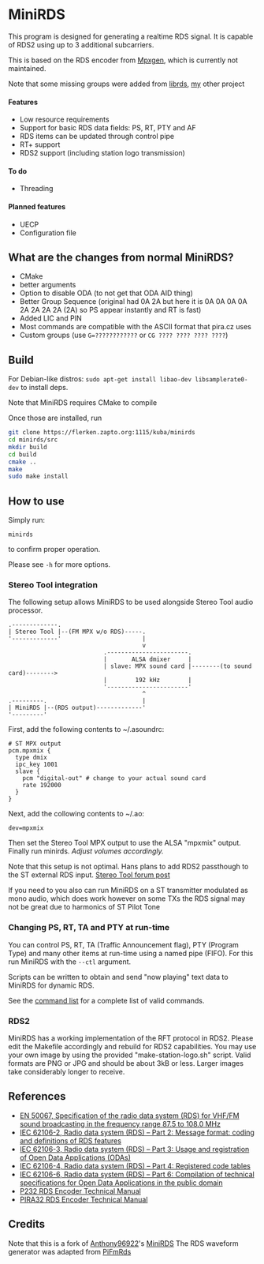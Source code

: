 # MiniRDS

This program is designed for generating a realtime RDS signal. It is capable of RDS2 using up to 3 additional subcarriers.

This is based on the RDS encoder from [Mpxgen](https://github.com/Anthony96922/mpxgen), which is currently not maintained.

Note that some missing groups were added from [librds](https://flerken.zapto.org:1115/kuba/librds), [my](https://flerken.zapto.org:1115/kuba) other project

#### Features
- Low resource requirements
- Support for basic RDS data fields: PS, RT, PTY and AF
- RDS items can be updated through control pipe
- RT+ support
- RDS2 support (including station logo transmission)

#### To do
- Threading

#### Planned features
- UECP
- Configuration file

## What are the changes from normal MiniRDS?
- CMake
- better arguments
- Option to disable ODA (to not get that ODA AID thing)
- Better Group Sequence (original had 0A 2A but here it is 0A 0A 0A 0A 2A 2A 2A 2A (2A) so PS appear instantly and RT is fast)
- Added LIC and PIN
- Most commands are compatible with the ASCII format that pira.cz uses
- Custom groups (use `G=????????????` or `CG ???? ???? ???? ????`)

## Build
For Debian-like distros: `sudo apt-get install libao-dev libsamplerate0-dev` to install deps.

Note that MiniRDS requires CMake to compile

Once those are installed, run
```sh
git clone https://flerken.zapto.org:1115/kuba/minirds
cd minirds/src
mkdir build
cd build
cmake ..
make
sudo make install
```

## How to use
Simply run:
```
minirds
```
to confirm proper operation.

Please see `-h` for more options.

### Stereo Tool integration
The following setup allows MiniRDS to be used alongside Stereo Tool audio processor.
```
.-------------.
| Stereo Tool |--(FM MPX w/o RDS)-----.
'-------------'                       |
                                      v
                           .-----------------------.
                           |       ALSA dmixer     |
                           | slave: MPX sound card |--------(to sound card)-------->
                           |        192 kHz        |
                           '-----------------------'
                                      ^
.---------.                           |
| MiniRDS |--(RDS output)-------------'
'---------'
```

First, add the following contents to ~/.asoundrc:
```
# ST MPX output
pcm.mpxmix {
  type dmix
  ipc_key 1001
  slave {
    pcm "digital-out" # change to your actual sound card
    rate 192000
  }
}
```

Next, add the collowing contents to ~/.ao:
```
dev=mpxmix
```

Then set the Stereo Tool MPX output to use the ALSA "mpxmix" output. Finally run minirds. *Adjust volumes accordingly.*

Note that this setup is not optimal. Hans plans to add RDS2 passthough to the ST external RDS input. [Stereo Tool forum post](https://forums.stereotool.com/viewtopic.php?f=14&t=33793&start=150)

If you need to you also can run MiniRDS on a ST transmitter modulated as mono audio, which does work however on some TXs the RDS signal may not be great due to harmonics of ST Pilot Tone

### Changing PS, RT, TA and PTY at run-time
You can control PS, RT, TA (Traffic Announcement flag), PTY (Program Type) and many other items at run-time using a named pipe (FIFO). For this run MiniRDS with the `--ctl` argument.

Scripts can be written to obtain and send "now playing" text data to MiniRDS for dynamic RDS.

See the [command list](doc/command_list.md) for a complete list of valid commands.

### RDS2
MiniRDS has a working implementation of the RFT protocol in RDS2. Please edit the Makefile accordingly and rebuild for RDS2 capabilities. You may use your own image by using the provided "make-station-logo.sh" script. Valid formats are PNG or JPG and should be about 3kB or less. Larger images take considerably longer to receive.

## References
- [EN 50067, Specification of the radio data system (RDS) for VHF/FM sound broadcasting in the frequency range 87.5 to 108.0 MHz](http://www.interactive-radio-system.com/docs/EN50067_RDS_Standard.pdf)
- [IEC 62106-2, Radio data system (RDS) – Part 2: Message format: coding and definitions of RDS features](http://downloads.dxing.si/download.php?file=ISO%20Stamdards/RDS/latest%20(includes%20RDS2)/iec-62106-2-2021.pdf)
- [IEC 62106-3, Radio data system (RDS) – Part 3: Usage and registration of Open Data Applications (ODAs)](http://downloads.dxing.si/download.php?file=ISO%20Stamdards/RDS/latest%20(includes%20RDS2)/iec-62106-3-2018.pdf)
- [IEC 62106-4, Radio data system (RDS) – Part 4: Registered code tables](http://downloads.dxing.si/download.php?file=ISO%20Stamdards/RDS/latest%20(includes%20RDS2)/iec-62106-4-2018.pdf)
- [IEC 62106-6, Radio data system (RDS) – Part 6: Compilation of technical specifications for Open Data Applications in the
public domain](http://downloads.dxing.si/download.php?file=ISO%20Stamdards/RDS/latest%20(includes%20RDS2)/iec-62106-6-2018.pdf)
- [P232 RDS Encoder
Technical Manual](https://pira.cz/rds/p232man.pdf)
- [PIRA32 RDS Encoder
Technical Manual](https://pira.cz/rds/manual.pdf)

## Credits
Note that this is a fork of [Anthony96922](https://github.com/Anthony96922)'s [MiniRDS](https://github.com/Anthony96922/MiniRDS)
The RDS waveform generator was adapted from [PiFmRds](https://github.com/ChristopheJacquet/PiFmRds)
